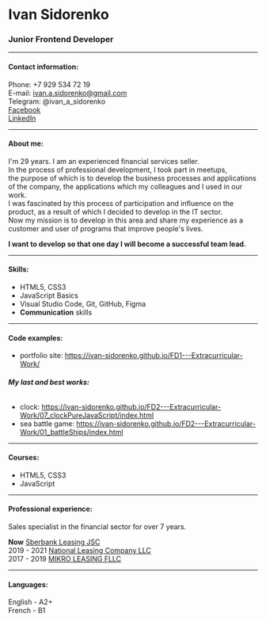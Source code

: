 # Ivan Sidorenko
### Junior Frontend Developer

***

#### Contact information:
Phone: +7 929 534 72 19    
E-mail: ivan.a.sidorenko@gmail.com    
Telegram: @ivan_a_sidorenko    
[Facebook](https://www.facebook.com/profile.php?id=100008333227570)    
[LinkedIn](https://www.linkedin.com/in/ivan-sidorenko-a60987202/)

***

#### About me:
I'm 29 years. I am an experienced financial services seller.    
In the process of professional development, I took part in meetups,    
the purpose of which is to develop the business processes and applications    
of the company, the applications which my colleagues and I used in our work.    
I was fascinated by this process of participation and influence on the    
product, as a result of which I decided to develop in the IT sector.    
Now my mission is to develop in this area and share my experience as a    
customer and user of programs that improve people's lives.

**I want to develop so that one day I will become a successful team lead.**

***

#### Skills:
* HTML5, CSS3
* JavaScript Basics
* Visual Studio Code, Git, GitHub, Figma
* **Communication** skills

***

#### Code examples:
* portfolio site: https://ivan-sidorenko.github.io/FD1---Extracurricular-Work/    

###### **My last and best works:**    
* clock: https://ivan-sidorenko.github.io/FD2---Extracurricular-Work/07_clockPureJavaScript/index.html
* sea battle game: https://ivan-sidorenko.github.io/FD2---Extracurricular-Work/01_battleShips/index.html

***

#### Courses:
* HTML5, CSS3
* JavaScript

***

#### Professional experience:
Sales specialist in the financial sector for over 7 years.

**Now** [Sberbank Leasing JSC](https://en.sberleasing.ru/)    
2019 - 2021 [National Leasing Company LLC](https://mkleasing.ru/)    
2017 - 2019 [MIKRO LEASING FLLC](https://mikro-leasing.by/) 

***

#### Languages:
English - A2+  
French - B1